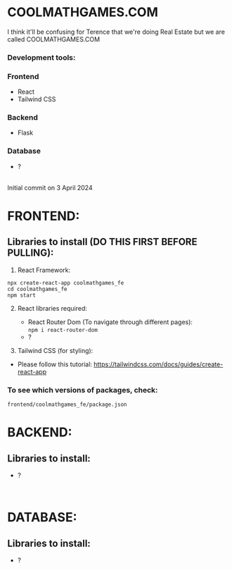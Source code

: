 # COOLMATHGAMES.COM

I think it'll be confusing for Terence that we're doing Real Estate but we are called COOLMATHGAMES.COM

### Development tools:
### Frontend
- React
- Tailwind CSS
 
 ### Backend
 - Flask

 ### Database
- ?

<br>
Initial commit on 3 April 2024

# FRONTEND:
## Libraries to install (DO THIS FIRST BEFORE PULLING): 
1. React Framework:  
```
npx create-react-app coolmathgames_fe
cd coolmathgames_fe
npm start
```
2.  React libraries required:
    - React Router Dom (To navigate through different pages):  
      `npm i react-router-dom`
    - ?
    

3. Tailwind CSS (for styling):  

- Please follow this tutorial: https://tailwindcss.com/docs/guides/create-react-app

### To see which versions of packages, check:
`frontend/coolmathgames_fe/package.json`

# BACKEND:
## Libraries to install:
- ?

<br>

# DATABASE:
## Libraries to install:
- ?

